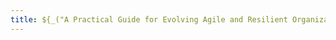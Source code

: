```yaml
---
title: ${_("A Practical Guide for Evolving Agile and Resilient Organizations with Sociocracy 3.0")}
---
```



